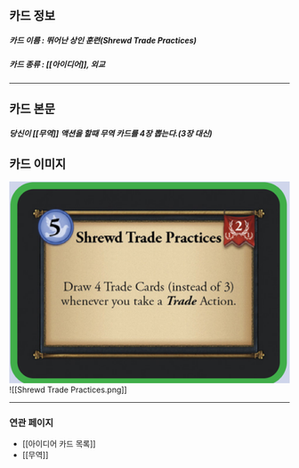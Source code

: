 ## 카드 정보
##### 카드 이름 : 뛰어난 상인 훈련(Shrewd Trade Practices)
##### 카드 종류 : [[아이디어]], 외교
---
## 카드 본문
##### 당신이 [[무역]] 액션을 할때 무역 카드를 4장 뽑는다.(3장 대신)

## 카드 이미지
<img src="\Assets\Shrewd Trade Practices.png"/>
![[Shrewd Trade Practices.png]]

--- 

### 연관 페이지
- [[아이디어 카드 목록]]
- [[무역]]
